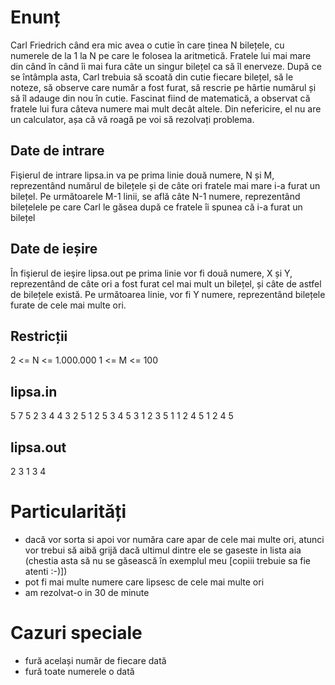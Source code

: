 # Enunț

Carl Friedrich când era mic avea o cutie în care ținea N bilețele, cu numerele de la 1 la N pe care le folosea la aritmetică. Fratele lui mai mare din când în când îi mai fura câte un singur bilețel ca să îl enerveze. După ce se întâmpla asta, Carl trebuia să scoată din cutie fiecare bilețel, să le noteze, să observe care număr a fost furat, să rescrie pe hârtie numărul și să îl adauge din nou în cutie. Fascinat fiind de matematică, a observat că fratele lui fura câteva numere mai mult decât altele. Din nefericire, el nu are un calculator, așa că vă roagă pe voi să rezolvați problema.

## Date de intrare

Fişierul de intrare lipsa.in va pe prima linie două numere, N și M, reprezentând numărul de bilețele și de câte ori fratele mai mare i-a furat un bilețel. Pe următoarele M-1 linii, se află câte N-1 numere, reprezentând bilețelele pe care Carl le găsea după ce fratele îi spunea că i-a furat un bilețel

## Date de ieșire

În fişierul de ieşire lipsa.out pe prima linie vor fi două numere, X și Y, reprezentând de câte ori a fost furat cel mai mult un bilețel, și câte de astfel de bilețele există. Pe următoarea linie, vor fi Y numere, reprezentând bilețele furate de cele mai multe ori.

## Restricții

2 <= N <= 1.000.000
1 <= M <= 100

## lipsa.in

5 7
5 2 3 4
4 3 2 5
1 2 5 3
4 5 3 1
2 3 5 1
1 2 4 5
1 2 4 5

## lipsa.out

2 3
1 3 4 



# Particularități

- dacă vor sorta si apoi vor număra care apar de cele mai multe ori, atunci vor trebui să aibă grijă dacă ultimul dintre ele se gaseste in lista aia (chestia asta să nu se găsească în exemplul meu [copiii trebuie sa fie atenti :-)])
- pot fi mai multe numere care lipsesc de cele mai multe ori
- am rezolvat-o in 30 de minute

# Cazuri speciale

- fură același număr de fiecare dată
- fură toate numerele o dată